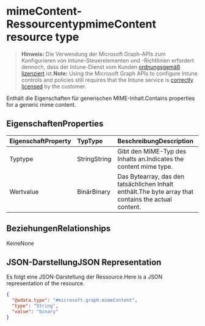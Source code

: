 # <a name="mimecontent-resource-type"></a><span data-ttu-id="3e058-101">mimeContent-Ressourcentyp</span><span class="sxs-lookup"><span data-stu-id="3e058-101">mimeContent resource type</span></span>

> <span data-ttu-id="3e058-102">**Hinweis:** Die Verwendung der Microsoft Graph-APIs zum Konfigurieren von Intune-Steuerelementen und -Richtlinien erfordert dennoch, dass der Intune-Dienst vom Kunden [ordnungsgemäß lizenziert](https://go.microsoft.com/fwlink/?linkid=839381) ist.</span><span class="sxs-lookup"><span data-stu-id="3e058-102">**Note:** Using the Microsoft Graph APIs to configure Intune controls and policies still requires that the Intune service is [correctly licensed](https://go.microsoft.com/fwlink/?linkid=839381) by the customer.</span></span>

<span data-ttu-id="3e058-103">Enthält die Eigenschaften für generischen MIME-Inhalt.</span><span class="sxs-lookup"><span data-stu-id="3e058-103">Contains properties for a generic mime content.</span></span>
## <a name="properties"></a><span data-ttu-id="3e058-104">Eigenschaften</span><span class="sxs-lookup"><span data-stu-id="3e058-104">Properties</span></span>
|<span data-ttu-id="3e058-105">Eigenschaft</span><span class="sxs-lookup"><span data-stu-id="3e058-105">Property</span></span>|<span data-ttu-id="3e058-106">Typ</span><span class="sxs-lookup"><span data-stu-id="3e058-106">Type</span></span>|<span data-ttu-id="3e058-107">Beschreibung</span><span class="sxs-lookup"><span data-stu-id="3e058-107">Description</span></span>|
|:---|:---|:---|
|<span data-ttu-id="3e058-108">Typ</span><span class="sxs-lookup"><span data-stu-id="3e058-108">type</span></span>|<span data-ttu-id="3e058-109">String</span><span class="sxs-lookup"><span data-stu-id="3e058-109">String</span></span>|<span data-ttu-id="3e058-110">Gibt den MIME-Typ des Inhalts an.</span><span class="sxs-lookup"><span data-stu-id="3e058-110">Indicates the content mime type.</span></span>|
|<span data-ttu-id="3e058-111">Wert</span><span class="sxs-lookup"><span data-stu-id="3e058-111">value</span></span>|<span data-ttu-id="3e058-112">Binär</span><span class="sxs-lookup"><span data-stu-id="3e058-112">Binary</span></span>|<span data-ttu-id="3e058-113">Das Bytearray, das den tatsächlichen Inhalt enthält.</span><span class="sxs-lookup"><span data-stu-id="3e058-113">The byte array that contains the actual content.</span></span>|

## <a name="relationships"></a><span data-ttu-id="3e058-114">Beziehungen</span><span class="sxs-lookup"><span data-stu-id="3e058-114">Relationships</span></span>
<span data-ttu-id="3e058-115">Keine</span><span class="sxs-lookup"><span data-stu-id="3e058-115">None</span></span>
## <a name="json-representation"></a><span data-ttu-id="3e058-116">JSON-Darstellung</span><span class="sxs-lookup"><span data-stu-id="3e058-116">JSON Representation</span></span>
<span data-ttu-id="3e058-117">Es folgt eine JSON-Darstellung der Ressource.</span><span class="sxs-lookup"><span data-stu-id="3e058-117">Here is a JSON representation of the resource.</span></span>
<!-- {
  "blockType": "resource",
  "@odata.type": "microsoft.graph.mimeContent"
}
-->
``` json
{
  "@odata.type": "#microsoft.graph.mimeContent",
  "type": "String",
  "value": "binary"
}
```



